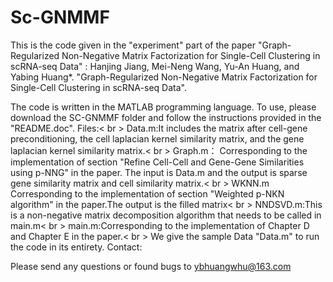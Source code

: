 # Sc-GNMMF
This is the code given in the "experiment" part of the paper "Graph-Regularized Non-Negative Matrix Factorization for Single-Cell Clustering in scRNA-seq Data" :
Hanjing Jiang, Mei-Neng Wang, Yu-An Huang, and Yabing Huang*. "Graph-Regularized Non-Negative Matrix Factorization for Single-Cell Clustering in scRNA-seq Data".

The code is written in the MATLAB programming language. To use, please download the SC-GNMMF folder and follow the instructions provided in the "README.doc".
Files:< br >
Data.m:It includes the matrix after cell-gene preconditioning, the cell laplacian kernel similarity matrix, and the gene laplacian kernel similarity matrix.< br >
Graph.m： Corresponding to the implementation of section "Refine Cell-Cell and Gene-Gene Similarities using p-NNG" in the paper. The input is Data.m and the output is sparse gene similarity matrix and cell similarity matrix.< br >
WKNN.m Corresponding to the implementation of section "Weighted p-NKN algorithm" in the paper.The output is the filled matrix< br >
NNDSVD.m:This is a non-negative matrix decomposition algorithm that needs to be called in main.m< br >
main.m:Corresponding to the implementation of Chapter D and Chapter E in the paper.< br >
We give the sample Data "Data.m" to run the code in its entirety.
Contact:

Please send any questions or found bugs to ybhuangwhu@163.com


